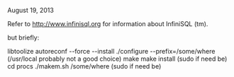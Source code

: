 August 19, 2013

Refer to http://www.infinisql.org for information about InfiniSQL (tm).

but briefly:

libtoolize
autoreconf --force --install
./configure --prefix=/some/where (/usr/local probably not a good choice)
make
make install (sudo if need be)
cd procs
./makem.sh /some/where (sudo if need be)

